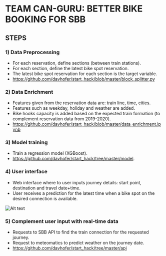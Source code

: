 #  TEAM CAN-GURU: BETTER BIKE BOOKING FOR SBB

## STEPS

### 1) Data Preprocessing

* For each reservation, define sections (between train stations).
* For each section, define the latest bike spot reservation.
* The latest bike spot reservation for each section is the target variable.
* https://github.com/davhofer/start_hack/blob/master/block_splitter.py

### 2) Data Enrichment

* Features given from the reservation data are: train line, time, cities.
* Features such as weekday, holiday and weather are added.
* Bike hooks capacity is added based on the expected train formation (to complement reservation data from 2019-2020).
* https://github.com/davhofer/start_hack/blob/master/data_enrichment.ipynb

### 3) Model training

* Train a regression model (XGBoost).
* https://github.com/davhofer/start_hack/tree/master/model.

### 4) User interface

* Web interface where to user inputs journey details: start point, destination and travel date+time.
* User receives a prediction for the latest time when a bike spot on the desired connection is available.

![Alt text](/relative/path/to/img.jpg?raw=true "Optional Title")

### 5) Complement user input with real-time data
* Requests to SBB API to find the train connection for the requested journey.
* Request to meteomatics to predict weather on the journey date. 
* https://github.com/davhofer/start_hack/tree/master/api



